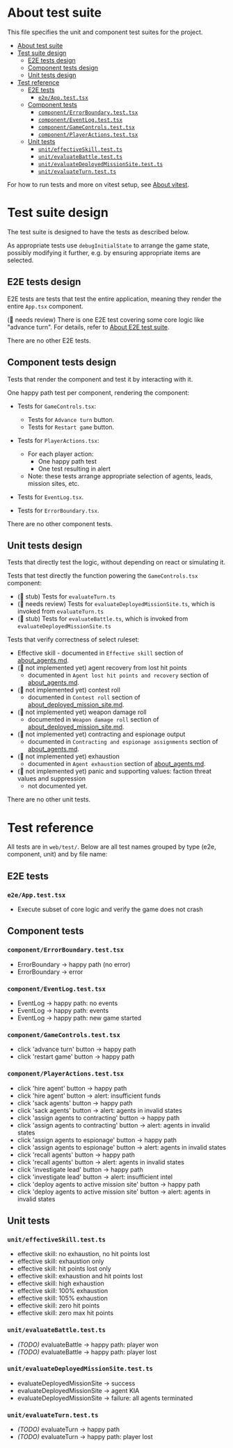 # About test suite

This file specifies the unit and component test suites for the project.

- [About test suite](#about-test-suite)
- [Test suite design](#test-suite-design)
  - [E2E tests design](#e2e-tests-design)
  - [Component tests design](#component-tests-design)
  - [Unit tests design](#unit-tests-design)
- [Test reference](#test-reference)
  - [E2E tests](#e2e-tests)
    - [`e2e/App.test.tsx`](#e2eapptesttsx)
  - [Component tests](#component-tests)
    - [`component/ErrorBoundary.test.tsx`](#componenterrorboundarytesttsx)
    - [`component/EventLog.test.tsx`](#componenteventlogtesttsx)
    - [`component/GameControls.test.tsx`](#componentgamecontrolstesttsx)
    - [`component/PlayerActions.test.tsx`](#componentplayeractionstesttsx)
  - [Unit tests](#unit-tests)
    - [`unit/effectiveSkill.test.ts`](#uniteffectiveskilltestts)
    - [`unit/evaluateBattle.test.ts`](#unitevaluatebattletestts)
    - [`unit/evaluateDeployedMissionSite.test.ts`](#unitevaluatedeployedmissionsitetestts)
    - [`unit/evaluateTurn.test.ts`](#unitevaluateturntestts)

For how to run tests and more on vitest setup, see [About vitest](../setup/about_vitest.md).

# Test suite design

The test suite is designed to have the tests as described below.

As appropriate tests use `debugInitialState` to arrange the game state, possibly modifying it further,
e.g. by ensuring appropriate items are selected.

## E2E tests design

E2E tests are tests that test the entire application, meaning they render the entire `App.tsx` component.

(🚧 needs review) There is one E2E test covering some core logic like "advance turn".
For details, refer to [About E2E test suite](./about_e2e_test_suite.md).

There are no other E2E tests.

## Component tests design

Tests that render the component and test it by interacting with it.

One happy path test per component, rendering the component:

- Tests for `GameControls.tsx`:
  - Tests for `Advance turn` button.
  - Tests for `Restart game` button.

- Tests for `PlayerActions.tsx`:
  - For each player action:
    - One happy path test
    - One test resulting in alert
  - Note: these tests arrange appropriate selection of agents, leads, mission sites, etc.

- Tests for `EventLog.tsx`.

- Tests for `ErrorBoundary.tsx`.

There are no other component tests.

## Unit tests design

Tests that directly test the logic, without depending on react or simulating it.

Tests that test directly the function powering the `GameControls.tsx` component:
- (🚧 stub) Tests for `evaluateTurn.ts`
- (🚧 needs review) Tests for `evaluateDeployedMissionSite.ts`, which is invoked from `evaluateTurn.ts`
- (🚧 stub) Tests for `evaluateBattle.ts`, which is invoked from `evaluateDeployedMissionSite.ts`

Tests that verify correctness of select ruleset:

- Effective skill - documented in `Effective skill` section of [about_agents.md](about_agents.md).
- (🚧 not implemented yet) agent recovery from lost hit points
  - documented in `Agent lost hit points and recovery` section of [about_agents.md](about_agents.md).
- (🚧 not implemented yet) contest roll
  - documented in `Contest roll` section of [about_deployed_mission_site.md](about_deployed_mission_site.md).
- (🚧 not implemented yet) weapon damage roll
  - documented in `Weapon damage roll` section of [about_deployed_mission_site.md](about_deployed_mission_site.md).
- (🚧 not implemented yet) contracting and espionage output
  - documented in `Contracting and espionage assignments` section of [about_agents.md](about_agents.md).
- (🚧 not implemented yet) exhaustion
  - documented in `Agent exhaustion` section of [about_agents.md](about_agents.md).
- (🚧 not implemented yet) panic and supporting values: faction threat values and suppression
  - not documented yet.

There are no other unit tests.

# Test reference

All tests are in `web/test/`. Below are all test names grouped by type (e2e, component, unit) and by file name:

## E2E tests

### `e2e/App.test.tsx`

- Execute subset of core logic and verify the game does not crash

## Component tests

### `component/ErrorBoundary.test.tsx`

- ErrorBoundary -> happy path (no error)
- ErrorBoundary -> error

### `component/EventLog.test.tsx`

- EventLog -> happy path: no events
- EventLog -> happy path: events
- EventLog -> happy path: new game started

### `component/GameControls.test.tsx`

- click 'advance turn' button -> happy path
- click 'restart game' button -> happy path

### `component/PlayerActions.test.tsx`

- click 'hire agent' button -> happy path
- click 'hire agent' button -> alert: insufficient funds
- click 'sack agents' button -> happy path
- click 'sack agents' button -> alert: agents in invalid states
- click 'assign agents to contracting' button -> happy path
- click 'assign agents to contracting' button -> alert: agents in invalid states
- click 'assign agents to espionage' button -> happy path
- click 'assign agents to espionage' button -> alert: agents in invalid states
- click 'recall agents' button -> happy path
- click 'recall agents' button -> alert: agents in invalid states
- click 'investigate lead' button -> happy path
- click 'investigate lead' button -> alert: insufficient intel
- click 'deploy agents to active mission site' button -> happy path
- click 'deploy agents to active mission site' button -> alert: agents in invalid states

## Unit tests

### `unit/effectiveSkill.test.ts`

- effective skill: no exhaustion, no hit points lost
- effective skill: exhaustion only
- effective skill: hit points lost only
- effective skill: exhaustion and hit points lost
- effective skill: high exhaustion
- effective skill: 100% exhaustion
- effective skill: 105% exhaustion
- effective skill: zero hit points
- effective skill: zero max hit points

### `unit/evaluateBattle.test.ts`

- _(TODO)_ evaluateBattle -> happy path: player won
- _(TODO)_ evaluateBattle -> happy path: player lost

### `unit/evaluateDeployedMissionSite.test.ts`

- evaluateDeployedMissionSite -> success
- evaluateDeployedMissionSite -> agent KIA
- evaluateDeployedMissionSite -> failure: all agents terminated

### `unit/evaluateTurn.test.ts`

- _(TODO)_ evaluateTurn -> happy path
- _(TODO)_ evaluateTurn -> happy path: player lost
